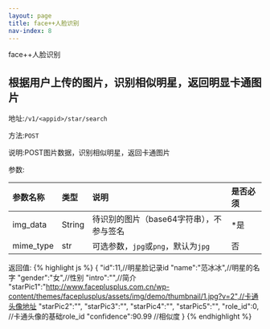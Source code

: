 ```yaml
---
layout: page
title: face++人脸识别
nav-index: 8
---
```


face++人脸识别

根据用户上传的图片，识别相似明星，返回明显卡通图片
----------------

地址:`/v1/<appid>/star/search`

方法:`POST`

说明:POST图片数据，识别相似明星，返回卡通图片

参数:

| 参数名称        |类型    |说明                              |是否必须|
|:------------- |:-------|:--------------------------------|:-----|
| img_data       |String  |待识别的图片（base64字符串），不参与签名         |*是|
| mime_type    |str |可选参数，`jpg`或`png`，默认为`jpg`   |否 |

返回值:
{% highlight js %}
{
        "id":11,//明星脸记录id
        "name":"范冰冰",//明星的名字
        "gender":"女",//性别
        "intro":"",//简介
        "starPic1":"http://www.faceplusplus.com.cn/wp-content/themes/faceplusplus/assets/img/demo/thumbnail/1.jpg?v=2",//卡通头像地址
        "starPic2":"",
        "starPic3":"",
        "starPic4":"",
        "starPic5":"",
        "role_id":0,       //卡通头像的基础role_id
        "confidence":90.99 //相似度
}
{% endhighlight %}